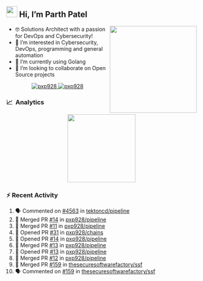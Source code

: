 ## <img src="https://github.com/TheDudeThatCode/TheDudeThatCode/blob/master/Assets/Hi.gif" width="29px"> Hi, I’m Parth Patel

<img align="right"  src="https://media.giphy.com/media/PRgs2sn03T1xpCSWKe/giphy.gif" width="230">

- :nerd_face: Solutions Architect with a passion for DevOps and Cybersecurity!
- 👀  I’m interested in Cybersecurity, DevOps, programming and general automation
- 🌱  I’m currently using Golang
- 💞️  I’m looking to collaborate on Open Source projects

<p align="center">
  <a href="https://linkedin.com/in/pxp928" target="blank">
    <img src="https://img.shields.io/badge/linkedin-%230077B5.svg?&style=for-the-badge&logo=linkedin&logoColor=white" alt="pxp928" />
  </a>
  <a href="https://twitter.com/pxp928" target="blank">
    <img src="https://img.shields.io/badge/Twitter-1DA1F2?style=for-the-badge&logo=twitter&logoColor=white" alt="pxp928" />
  </a>
</p>

### 📈 &nbsp;Analytics

<p align="center">
  <a href="https://github.com/pxp928">
    <img height="180em" src="https://github-readme-stats-eight-theta.vercel.app/api?username=pxp928&show_icons=true&theme=radical&include_all_commits=true&count_private=true&line_height=26"/>
  </a>
</p>

### :zap: Recent Activity

<!--START_SECTION:activity-->
1. 🗣 Commented on [#4563](https://github.com/tektoncd/pipeline/issues/4563) in [tektoncd/pipeline](https://github.com/tektoncd/pipeline)
2. 🎉 Merged PR [#14](https://github.com/pxp928/pipeline/pull/14) in [pxp928/pipeline](https://github.com/pxp928/pipeline)
3. 🎉 Merged PR [#11](https://github.com/pxp928/pipeline/pull/11) in [pxp928/pipeline](https://github.com/pxp928/pipeline)
4. 💪 Opened PR [#31](https://github.com/pxp928/chains/pull/31) in [pxp928/chains](https://github.com/pxp928/chains)
5. 💪 Opened PR [#14](https://github.com/pxp928/pipeline/pull/14) in [pxp928/pipeline](https://github.com/pxp928/pipeline)
6. 🎉 Merged PR [#13](https://github.com/pxp928/pipeline/pull/13) in [pxp928/pipeline](https://github.com/pxp928/pipeline)
7. 💪 Opened PR [#13](https://github.com/pxp928/pipeline/pull/13) in [pxp928/pipeline](https://github.com/pxp928/pipeline)
8. 🎉 Merged PR [#12](https://github.com/pxp928/pipeline/pull/12) in [pxp928/pipeline](https://github.com/pxp928/pipeline)
9. 🎉 Merged PR [#159](https://github.com/thesecuresoftwarefactory/ssf/pull/159) in [thesecuresoftwarefactory/ssf](https://github.com/thesecuresoftwarefactory/ssf)
10. 🗣 Commented on [#159](https://github.com/thesecuresoftwarefactory/ssf/issues/159) in [thesecuresoftwarefactory/ssf](https://github.com/thesecuresoftwarefactory/ssf)
<!--END_SECTION:activity-->

<!---
pxp928/pxp928 is a ✨ special ✨ repository because its `README.md` (this file) appears on your GitHub profile.
You can click the Preview link to take a look at your changes.
--->
